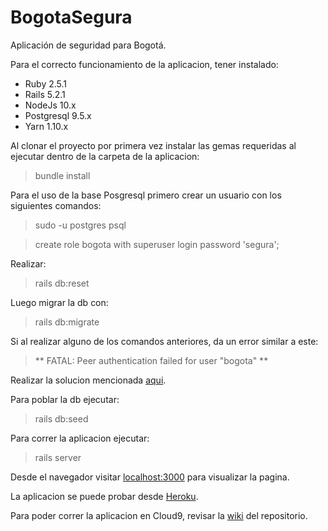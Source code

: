 # BogotaSegura
Aplicación de seguridad para Bogotá.

Para el correcto funcionamiento de la aplicacion, tener instalado:

* Ruby 2.5.1
* Rails 5.2.1
* NodeJs 10.x
* Postgresql 9.5.x
* Yarn 1.10.x

Al clonar el proyecto por primera vez instalar las gemas requeridas al ejecutar dentro de la carpeta de la aplicacion:

> bundle install

Para el uso de la base Posgresql primero crear un usuario con los siguientes comandos:

> sudo -u postgres psql

> create role bogota with superuser login password 'segura';

Realizar:

> rails db:reset

Luego migrar la db con:

> rails db:migrate

Si al realizar alguno de los comandos anteriores, da un error similar a este:

> ** FATAL:  Peer authentication failed for user "bogota"
** 

Realizar la solucion mencionada [aqui](https://askubuntu.com/questions/820792/peer-authentication-failed-for-user-with-all-privileges-in-postgres-9-5).

Para poblar la db ejecutar:

> rails db:seed

Para correr la aplicacion ejecutar:

> rails server

Desde el navegador visitar
[localhost:3000](localhost:3000)
para visualizar la pagina.

La aplicacion se puede probar desde [Heroku](https://bogotasegura2018.herokuapp.com/).

Para poder correr la aplicacion en Cloud9, revisar la [wiki](https://github.com/jsalcinar/BogotaSegura/wiki/Preparar-Cloud9-para-el-uso-de-la-aplicacion.) del repositorio.
